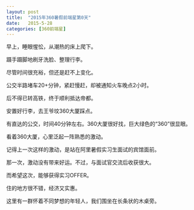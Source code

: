 ```yaml
---
layout: post
title:  "2015年360暑假前端星第0天"
date:   2015-5-28
categories: [360前端星]
---
```


早上，睡眼惺忪，从潮热的床上爬下。

蹑手蹑脚地刷牙洗脸、整理行李。

尽管时间很充裕，但还是赶不上变化。

公交半路堵车20+分钟，紧赶慢赶，却被通知火车晚点2小时。

后不得已转高铁，终于顺利抵达帝都。

安置好行李，去王爷坟360大厦踩点。

有直达的公交，时间40分钟左右。360大厦很好找，巨大绿色的“360”很显眼。

看着360大厦，心里泛起一阵熟悉的激动。

记得上一次这样的激动，是站在阿里暑假实习生面试的宾馆面前。

那一次，激动没有带来好运。不过，与面试官交流后收获很大。

而希望这次，能够获得实习OFFER。

住的地方很不错，经济又实惠。

这里有一群怀着不同梦想的年轻人，我们围坐在长条状的木桌旁。
